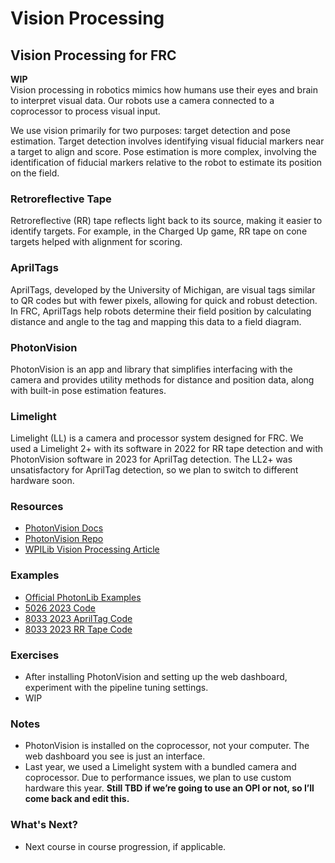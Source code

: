 # Vision Processing

## Vision Processing for FRC

**WIP**  
Vision processing in robotics mimics how humans use their eyes and brain to interpret visual data. Our robots use a camera connected to a coprocessor to process visual input.

We use vision primarily for two purposes: target detection and pose estimation. Target detection involves identifying visual fiducial markers near a target to align and score. Pose estimation is more complex, involving the identification of fiducial markers relative to the robot to estimate its position on the field.

### Retroreflective Tape

Retroreflective (RR) tape reflects light back to its source, making it easier to identify targets. For example, in the Charged Up game, RR tape on cone targets helped with alignment for scoring.

### AprilTags

AprilTags, developed by the University of Michigan, are visual tags similar to QR codes but with fewer pixels, allowing for quick and robust detection. In FRC, AprilTags help robots determine their field position by calculating distance and angle to the tag and mapping this data to a field diagram.

### PhotonVision

PhotonVision is an app and library that simplifies interfacing with the camera and provides utility methods for distance and position data, along with built-in pose estimation features.

### Limelight

Limelight (LL) is a camera and processor system designed for FRC. We used a Limelight 2+ with its software in 2022 for RR tape detection and with PhotonVision software in 2023 for AprilTag detection. The LL2+ was unsatisfactory for AprilTag detection, so we plan to switch to different hardware soon.

### Resources

- [PhotonVision Docs](https://docs.photonvision.org/en/latest/index.html)
- [PhotonVision Repo](https://github.com/PhotonVision/photonvision)
- [WPILib Vision Processing Article](https://docs.wpilib.org/en/stable/docs/software/vision-processing/index.html)

### Examples

- [Official PhotonLib Examples](https://github.com/PhotonVision/photonvision/tree/master/photonlib-java-examples)
- [5026 2023 Code](https://github.com/Iron-Panthers/FRC-2023/blob/037d52ac93f4e46a2518491acd2e195d429d6dbd/src/main/java/frc/robot/subsystems/VisionSubsystem.java)
- [8033 2023 AprilTag Code](https://github.com/HighlanderRobotics/Charged-Up/blob/main/src/main/java/frc/robot/subsystems/ApriltagVisionSubsystem.java)
- [8033 2023 RR Tape Code](https://github.com/HighlanderRobotics/Charged-Up/blob/main/src/main/java/frc/robot/subsystems/TapeVisionSubsystem.java)

### Exercises

- After installing PhotonVision and setting up the web dashboard, experiment with the pipeline tuning settings.
- WIP

### Notes

- PhotonVision is installed on the coprocessor, not your computer. The web dashboard you see is just an interface.
- Last year, we used a Limelight system with a bundled camera and coprocessor. Due to performance issues, we plan to use custom hardware this year. **Still TBD if we’re going to use an OPI or not, so I’ll come back and edit this.**

### What's Next?

- Next course in course progression, if applicable.